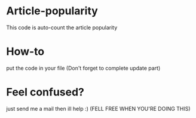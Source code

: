 # Article-popularity
This code is auto-count the article popularity

# How-to
put the code in your file 
(Don't forget to complete update part)

# Feel confused?
just send me a mail then ill help :)
(FELL FREE WHEN YOU'RE DOING THIS)
